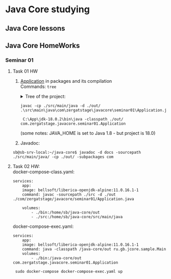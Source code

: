 # Java Core studying 
## Java Core lessons

## Java Core HomeWorks
### Seminar 01  

01. Task 01 HW
    01. [Application](/src/main/java/com/zergatstage/javacore/seminar01) in packages and its compilation  
    Commands: ```tree```  
        <details>
            <summary> Tree of the project: </summary>
        <pre>
            C:.
            ├───docs
            │   ├───com
            │   │   └───zergatstage
            │   │       └───javacore
            │   │           └───lesson01
            │   │               └───solutions
            │   ├───legal
            │   ├───resources
            │   └───script-dir
            │       └───images
            ├───out
            │   ├───com
            │   │   └───zergatstage
            │   │       └───javacore
            │   │           └───lesson01
            │   │               └───solutions
            │   └───production
            │       └───gb-java-core
            │           ├───com
            │           │   └───zergatstage
            │           │       └───javacore
            │           │           ├───lesson01
            │           │           │   └───solutions
            │           │           └───seminar01
            │           │               ├───controllers
            │           │               ├───model
            │           │               └───resource
            │           ├───META-INF
            │           └───resource
            ├───resource
            └───src
            └───main
            └───java
            ├───com
            │   └───zergatstage
            │       └───javacore
            │           ├───lesson01
            │           │   └───solutions
            │           └───seminar01
            │               ├───controllers
            │               └───model
            └───META-INF
            </pre>  </details>
        
        ```shell
        javac -cp ./src/main/java -d ./out/ .\src\main\java\com\zergatstage\javacore\seminar01\Application.java
        
         C:\App\jdk-18.0.2\bin\java -classpath ./out/ com.zergatstage.javacore.seminar01.Application  
        ```
        (some notes: JAVA_HOME is set to Java 1.8 - but project is 18.0)  

    02. Javadoc:
    ```shell
    sb@sb-srv-local:~/java-core$ javadoc -d docs -sourcepath ./src/main/java/ -cp ./out/ -subpackages com   
    ```   


02. Task 02 HW:  
    docker-compose-class.yaml:  
    ```docker  
    services:
        app:
        image: bellsoft/liberica-openjdk-alpine:11.0.16.1-1
        command: javac -sourcepath ./src -d ./out ./com/zergatstage/javacore/seminar01/Application.java

        volumes:
            - ./bin:/home/sb/java-core/out
            - ./src:/home/sb/java-core/src/main/java
    ```
    docker-compose-exec.yaml:   
    ```docker  
    services:
        app:
        image: bellsoft/liberica-openjdk-alpine:11.0.16.1-1
        command: java -classpath /java-core/out ru.gb.jcore.sample.Main
        volumes:
            - ./bin:/java-core/out com.zergatstage.javacore.seminar01.Application

    ```

    ``` sudo docker-compose docker-compose-exec.yaml up```
